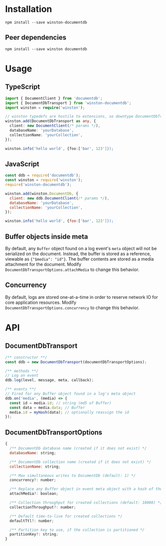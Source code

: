 # Installation

```
npm install --save winston-documentdb
```

## Peer dependencies
```
npm install --save winston documentdb
```

# Usage

## TypeScript
```TypeScript
import { DocumentClient } from 'documentdb';
import { DocumentDbTransport } from 'winston-documentdb';
import winston = require('winston');

// winston typedefs are hostile to extensions, so downtype DocumentDbTransport to any
winston.add(DocumentDbTransport as any, {
  client: new DocumentClient(/* params */),
  databaseName: 'yourDatabase',
  collectionName: 'yourCollection',
});

winston.info('hello world', {foo:['bar', 123']});
```

## JavaScript
```JavaScript
const ddb = require('documentdb');
const winston = require('winston');
require('winston-documentdb');

winston.add(winston.DocumentDb, {
  client: new ddb.DocumentClient(/* params */),
  databaseName: 'yourDatabase',
  collectionName: 'yourCollection',
});

winston.info('hello world', {foo:['bar', 123']});
```

## Buffer objects inside meta
By default, any `Buffer` object found on a log event's `meta` object will not be serialized on the document. Instead, the buffer is stored as a reference, viewable as `{"$media": "id"}`. The buffer contents are stored as a media attachment for the document. Modify `DocumentDbTransportOptions.attachMedia` to change this behavior.

## Concurrency
By default, logs are stored one-at-a-time in order to reserve network IO for core application resources.  Modify `DocumentDbTransportOptions.concurrency` to change this behavior.

# API

## DocumentDbTransport
```TypeScript
/** constructor **/
const ddb = new DocumentDbTransport(documentDbTransportOptions);

/** methods **/
// Log an event
ddb.log(level, message, meta, callback);

/** events **/
// Fired for any Buffer object found in a log's meta object
ddb.on('media', (media) => {
  const id = media.id; // string (md5 of Buffer)
  const data = media.data; // Buffer
  media.id = myHash(data); // optionally reassign the id
});
```

## DocumentDbTransportOptions
```JavaScript
{
  /** DocumentDb database name (created if it does not exist) */
  databaseName: string;

  /** DocumentDb collection name (created if it does not exist) */
  collectionName: string;

  /** Max simultaneous writes to DocumentDb (default: 1) */
  concurrency?: number;

  /** Replace any Buffer object in event meta object with a hash of the buffer (default: true) */
  attachMedia?: boolean;

  /** Collection throughput for created collections (default: 10000) */
  collectionThroughput?: number;

  /** Default time-to-live for created collections */
  defaultTtl?: number;

  /** Partition key to use, if the collection is partitioned */
  partitionKey?: string;
}
```
